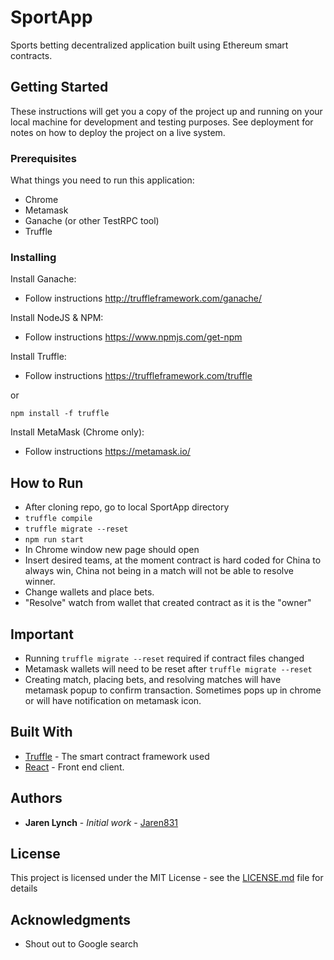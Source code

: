 # SportApp

Sports betting decentralized application built using Ethereum smart contracts.

## Getting Started

These instructions will get you a copy of the project up and running on your local machine for development and testing purposes. See deployment for notes on how to deploy the project on a live system.

### Prerequisites

What things you need to run this application:

- Chrome
- Metamask
- Ganache (or other TestRPC tool)
- Truffle

### Installing

Install Ganache:
- Follow instructions http://truffleframework.com/ganache/


Install NodeJS & NPM:
- Follow instructions https://www.npmjs.com/get-npm

Install Truffle:
- Follow instructions https://truffleframework.com/truffle

or

```
npm install -f truffle
```
Install MetaMask (Chrome only):
- Follow instructions https://metamask.io/

## How to Run
- After cloning repo, go to local SportApp directory
- ```truffle compile```
- ```truffle migrate --reset```
- ```npm run start```
- In Chrome window new page should open
- Insert desired teams, at the moment contract is hard coded for China to always win, China not being in a match will not be able to resolve winner.
- Change wallets and place bets.
- "Resolve" watch from wallet that created contract as it is the "owner"

## Important
- Running ```truffle migrate --reset``` required if contract files changed
- Metamask wallets will need to be reset after ```truffle migrate --reset```
- Creating match, placing bets, and resolving matches will have metamask popup to confirm transaction. Sometimes pops up in chrome or will have notification on metamask icon.

## Built With

* [Truffle](https://truffleframework.com/truffle) - The smart contract framework used
* [React](https://reactjs.org/) - Front end client.

## Authors

* **Jaren Lynch** - *Initial work* - [Jaren831](https://github.com/Jaren831)

## License

This project is licensed under the MIT License - see the [LICENSE.md](LICENSE.md) file for details

## Acknowledgments 
 - Shout out to Google search

